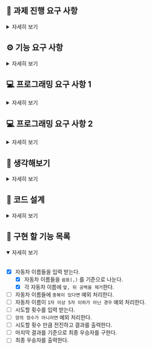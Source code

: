 ## 🏁 과제 진행 요구 사항

<details>
<summary>자세히 보기</summary>

<br/>

- 미션은 과제를 포크하고 클론하는 것으로 시작한다.

- 기능을 구현하기 전 `README.md` 에 구현 할 기능 목록을 정리하여 추가한다.
- Git의 커밋 단위는 앞 단계에서 `README.md`에 정리한 기능 목록 단위로 추가한다.

</details>

## ⚙️ 기능 요구 사항

<details>
<summary>자세히 보기</summary>

<br/>

> **초간단 자동차 경주 게임을 구현한다.**

- 주어진 횟수 동안 n대의 자동차는 `전진` 또는 `멈출 수` 있다.

- 각 자동차에 이름을 부여할 수 있다. 전진하는 자동차를 출력할 때 이름을 같이 출력한다.
- 각 자동차에 이름은 `쉼표(,)`를 기준으로 구분하며 `이름은 5자이하만 가능`하다.
- 사용자는 몇 번의 이동을 할 것인지 입력할 수 있어야 한다.
- 전진하는 조건은 `0에서 9 사이에서 무작위 값`을 구한 후 그 값이 `4 이상`일 경우이다.
- 게임을 완료한 후 누가 우승했는지 알려준다. 우승자는 `한 명 이상`일 수 있다.
  - 우승자가 `여러 명일 경우 쉼표(,)를 이용`하여 구분한다.
- 사용자가 잘못된 값을 입력할 경우 `[ERROR]` 로 시작하는 메세지와 함께 `Error`를 발생시킨 후 애플리케이션은 종료되어야 한다.

### 📸 입출력 요구 사항

**[입력]**

- 경주할 자동차 이름(이름은 쉼표(,) 기준으로 구분)
- 시도할 횟수

**[출력]**

- 차수별 실행 결과
- 단독 우승자 안내 문구
- 공동 우승자 안내 문구

**실행 결과 예시**

```tsx
경주할 자동차 이름을 입력하세요.(이름은 쉼표(,) 기준으로 구분)
pobi,woni,jun
시도할 횟수는 몇 회인가요?
5

실행 결과
pobi : -
woni :
jun : -

pobi : --
woni : -
jun : --

pobi : ---
woni : --
jun : ---

pobi : ----
woni : ---
jun : ----

pobi : -----
woni : ----
jun : -----

최종 우승자 : pobi, jun
```

</details>

## 💻 프로그래밍 요구 사항 1

<details>
<summary>자세히 보기</summary>
<br/>

- Node.js 20.17.0 버전에서 실행 가능해야 한다.

- 프로그램 실행의 시작점은 `App.js` 의 `run()` 이다.
- `package.json` 은 변경할 수 없으며, 제공된 라이브러리만 사용해야 한다.
- 프로그램 종료 시 `process.exit()`를 호출하지 않는다.
- 프로그래밍 요구 사항에서 달리 명시하지 않는 한 파일, 패키지 등의 이름을 바꾸거나 이동하지 않는다.
- 자바스크립트 코드 컨벤션을 지키면서 코드를 작성한다.

</details>

## 💻 프로그래밍 요구 사항 2

<details>
<summary>자세히 보기</summary>
<br/>

- depth는 2까지만 허용한다.

  - while문안에 if문이 있다면 depth는 2이다.

  - 조건과 분기를 위한 인덴트가 2depth가 넘지 않는 것을 의미한다.
  - 단순히 가독성을 위해 depth가 깊어지는 경우는 작성 가능하다.

- 삼항 연산자는 사용하지 않는다.
- 함수가 한 가지 일만 하도록 최대한 작게 만들기
- Jest를 이용하여 정리한 기능 목록이 정상적으로 작동하는지 테스트한다.

</details>

## 🤔 생각해보기

<details>
<summary>자세히 보기</summary>

### 가설 1. 자동차 이름에 중복을 허용할지?

→ **전진할 때는 입력한 순서로 구분할 수 있지만, 최종 결과에서 자동차의 이름만 출력하기 때문에 어떤 자동차가 우승했는지 알 수 없기 때문에 중복 금지**

### 가설 2. 자동차 이름에 공백은 어떻게 처리할지?

`1. 모든 공백 허용`, `2. 모든 공백 제거(앞, 뒤, 중간)`, `3. 앞, 뒤 공백만 제거`

- 문자열 중간에 있는 공백은 유저가 확인하기 쉽고 의도적으로 입력된 경우가 많을 것 같다.
- 하지만 앞, 뒤 공백은 실수로 입력되는 경우가 많은 것 같아서 제거해주면 좋을 것 같다.

→ **`앞, 뒤 공백만 제거`**

### 가설 3. 자동차 이름에 빈 문자열이 오는 경우

→ **예외 처리 하기, `최소 1자 이상 5자 이하로 제한`**

### 가설 4. 시도할 횟수에 음수나 소수가 오는 경우

→ **양의 정수 이외의 값은 모두 예외 처리하기**

</details>

## 📝 코드 설계

<details>
<summary>자세히 보기</summary>
<br/>

1. 자동차 이름들을 입력 받는다.

2. 자동차 이름들을 `쉼표(,)` 를 기준으로 나눈다.
3. 각 자동차 이름에 `앞, 뒤 공백을 제거`한다.
4. 자동차 이름들에 `중복이 있다면` 예외 처리한다.
5. 자동차 이름이 `1자 이상 5자 이하가 아닌 경우` 예외 처리한다.
6. 시도할 횟수를 입력 받는다.
7. `양의 정수가 아니라면` 예외 처리한다.
8. 시도할 횟수 만큼 전진하고 결과를 출력한다.
9. 결과를 보고 최종 우승자를 구한다.
10. 최종 우승자를 출력한다.

</details>

## 🎯 구현 할 기능 목록

<details open>
<summary>자세히 보기</summary>
<br/>

- [x] 자동차 이름들을 입력 받는다.
  - [x] 자동차 이름들을 `쉼표(,)` 를 기준으로 나눈다.
  - [x] 각 자동차 이름에 `앞, 뒤 공백을 제거`한다.
- [ ] 자동차 이름들에 `중복이 있다면` 예외 처리한다.
- [ ] 자동차 이름이 `1자 이상 5자 이하가 아닌 경우` 예외 처리한다.
- [ ] 시도할 횟수를 입력 받는다.
- [ ] `양의 정수가 아니라면` 예외 처리한다.
- [ ] 시도할 횟수 만큼 전진하고 결과를 출력한다.
- [ ] 마지막 결과를 기준으로 최종 우승자를 구한다.
- [ ] 최종 우승자를 출력한다.

</details>
